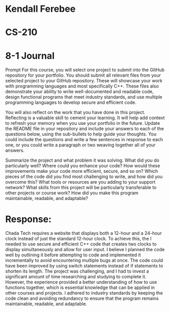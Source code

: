 # Kendall Ferebee
# CS-210
# 8-1 Journal 

Prompt
For this course, you will select one project to submit into the GitHub repository for your portfolio. You should submit all relevant files from your selected project to your GitHub repository. These will showcase your work with programming languages and most specifically C++. These files also demonstrate your ability to write well-documented and readable code, design functional programs that meet industry standards, and use multiple programming languages to develop secure and efficient code.

You will also reflect on the work that you have done in this project. Reflecting is a valuable skill to cement your learning. It will help add context to refresh your memory when you use your portfolio in the future. Update the README file in your repository and include your answers to each of the questions below, using the sub-bullets to help guide your thoughts. You could include the questions and write a few sentences in response to each one, or you could write a paragraph or two weaving together all of your answers.

Summarize the project and what problem it was solving.
What did you do particularly well?
Where could you enhance your code? How would these improvements make your code more efficient, secure, and so on?
Which pieces of the code did you find most challenging to write, and how did you overcome this? What tools or resources are you adding to your support network?
What skills from this project will be particularly transferable to other projects or course work?
How did you make this program maintainable, readable, and adaptable?

# Response: 
Chada Tech requires a website that displays both a 12-hour and a 24-hour clock instead of just the standard 12-hour clock. To achieve this, the I needed to use secure and efficient C++ code that creates two clocks to display simultaneously and allow for user input. I believe I planned the code well by outlining it before attempting to code and implemented it incrementally to avoid encountering multiple bugs at once. The code could have been improved by using switch statements instead of if statements to shorten its length. The project was challenging, and I had to invest a significant amount of time researching and studying to complete it. However, the experience provided a better understanding of how to use functions together, which is essential knowledge that can be applied in other courses and projects. I adhered to industry standards by keeping the code clean and avoiding redundancy to ensure that the program remains maintainable, readable, and adaptable.

